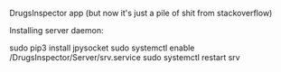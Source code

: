 DrugsInspector app (but now it's just a pile of shit from stackoverflow)


Installing server daemon:

sudo pip3 install jpysocket
sudo systemctl enable  <file path to project>/DrugsInspector/Server/srv.service
sudo systemctl restart srv